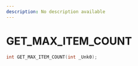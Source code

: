 ```yaml
---
description: No description available 
---
```


# GET_MAX_ITEM_COUNT

```cpp
int GET_MAX_ITEM_COUNT(int _Unk0);
```